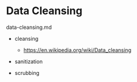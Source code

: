 # Data Cleansing

data-cleansing.md

*   cleansing

    *   https://en.wikipedia.org/wiki/Data_cleansing
    
*   sanitization

*   scrubbing


